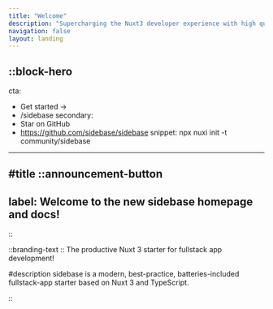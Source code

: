 ```yaml
---
title: "Welcome"
description: "Supercharging the Nuxt3 developer experience with high quality modules and tools!"
navigation: false
layout: landing
---
```


::block-hero
---
cta:
  - Get started →
  - /sidebase
secondary:
  - Star on GitHub
  - https://github.com/sidebase/sidebase
snippet: npx nuxi init -t community/sidebase
---

#title
::announcement-button
---
label: Welcome to the new sidebase homepage and docs!
---
::

::branding-text
::
The productive Nuxt 3 starter for fullstack app development!

#description
sidebase is a modern, best-practice, batteries-included fullstack-app starter based on Nuxt 3 and TypeScript.

::
